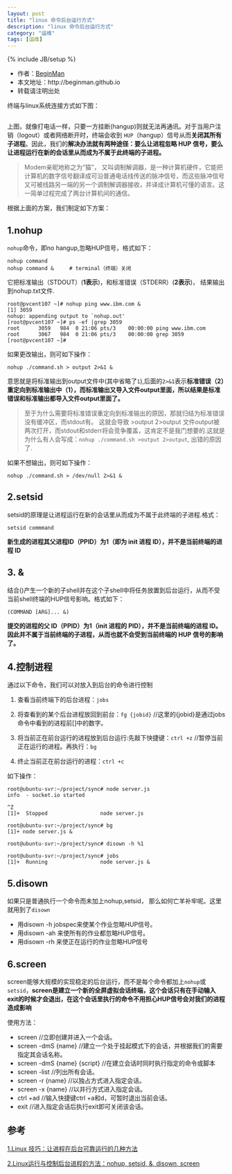 ```yaml
---
layout: post
title: "linux 命令后台运行方式"
description: "linux 命令后台运行方式"
category: "运维"
tags: [运维]
---
```

{% include JB/setup %}
<ul>
    <li>作者：<a href="http://weibo.com/beginman" target="blank">BeginMan</a></li>
    <li>本文地址：http://beginman.github.io</li>
    <li>转载请注明出处</li>
</ul>
<p>终端与linux系统连接方式如下图：</p>

<p><img src="http://beginman.qiniudn.com/terminal&amp;OS.png" alt="" /></p>

<p>上图，就像打电话一样，只要一方挂断(hangup)则就无法再通讯。对于当用户注销（logout）或者网络断开时，终端会收到 <code>HUP</code>（hangup）信号从而<strong>关闭其所有子进程</strong>。因此，我们的<strong>解决办法就有两种途径：要么让进程忽略 HUP 信号，要么让进程运行在新的会话里从而成为不属于此终端的子进程。</strong></p>

<blockquote>
  <p>Modem亲昵地称之为“猫”， 又叫调制解调器，是一种计算机硬件，它能把计算机的数字信号翻译成可沿普通电话线传送的脉冲信号，而这些脉冲信号又可被线路另一端的另一个调制解调器接收，并译成计算机可懂的语言。这一简单过程完成了两台计算机间的通信。</p>
</blockquote>

<p>根据上面的方案，我们制定如下方案：</p>

<h2>1.nohup</h2>

<p><code>nohup</code>命令，即no hangup,忽略HUP信号，格式如下：</p>

<pre><code>nohup command
nohup command &amp;     # terminal（终端）关闭
</code></pre>

<p>它把标准输出（STDOUT）(<strong>1表示</strong>)，和标准错误（STDERR）(<strong>2表示</strong>)， 结果输出到nohup.txt文件.</p>

<pre><code>root@pvcent107 ~]# nohup ping www.ibm.com &amp;
[1] 3059
nohup: appending output to `nohup.out'
[root@pvcent107 ~]# ps -ef |grep 3059
root      3059   984  0 21:06 pts/3    00:00:00 ping www.ibm.com
root      3067   984  0 21:06 pts/3    00:00:00 grep 3059
[root@pvcent107 ~]#
</code></pre>

<p>如果更改输出，则可如下操作：</p>

<pre><code>nohup ./command.sh &gt; output 2&gt;&amp;1 &amp;
</code></pre>

<p>意思就是将标准输出到output文件中(其中省略了<code>1</code>),后面的<code>2&gt;&amp;1</code>表示<strong>标准错误（2）重定向到标准输出中（1），而标准输出又导入文件output里面，所以结果是标准错误和标准输出都导入文件output里面了。</strong></p>

<blockquote>
  <p>至于为什么需要将标准错误重定向到标准输出的原因，那就归结为标准错误没有缓冲区，而stdout有。
  这就会导致 >output 2>output 文件output被两次打开，而stdout和stderr将会竞争覆盖，这肯定不是我门想要的.这就是为什么有人会写成：<code>nohup ./command.sh &gt;output 2&gt;output</code>, 出错的原因了.</p>
</blockquote>

<p>如果不想输出，则可如下操作：</p>

<pre><code>nohup ./command.sh &gt; /dev/null 2&gt;&amp;1 &amp;
</code></pre>

<!--more-->

<h2>2.setsid</h2>

<p>setsid的原理是让进程运行在新的会话里从而成为不属于此终端的子进程.格式：</p>

<pre><code>setsid commmand
</code></pre>

<p><strong>新生成的进程其父进程ID（PPID）为1（即为 init 进程 ID），并不是当前终端的进程 ID</strong></p>

<h2>3. &amp;</h2>

<p>结合()产生一个新的子shell并在这个子shell中将任务放置到后台运行，从而不受当前shell终端的HUP信号影响。格式如下：</p>

<pre><code>(COMMAND [ARG]... &amp;)
</code></pre>

<p><strong>提交的进程的父 ID（PPID）为1（init 进程的 PID），并不是当前终端的进程 ID。因此并不属于当前终端的子进程，从而也就不会受到当前终端的 HUP 信号的影响了。</strong></p>

<h2>4.控制进程</h2>

<p>通过以下命令，我们可以对放入到后台的命令进行控制</p>

<ol>
<li><p>查看当前终端下的后台进程：<code>jobs</code></p></li>
<li><p>将查看到的某个后台进程放回到前台：<code>fg {jobid}</code> //这里的{jobid}是通过jobs命令中看到的进程前[]中的数字。</p></li>
<li><p>将当前正在前台运行的进程放到后台运行:先敲下快捷键：<code>ctrl +z</code> //暂停当前正在运行的进程。再执行：<code>bg</code></p></li>
<li><p>终止当前正在前台运行的进程：<code>ctrl +c</code></p></li>
</ol>

<p>如下操作：</p>

<pre><code>root@ubuntu-svr:~/project/sync# node server.js
info  - socket.io started

^Z
[1]+  Stopped                 node server.js

root@ubuntu-svr:~/project/sync# bg
[1]+ node server.js &amp;

root@ubuntu-svr:~/project/sync# disown -h %1

root@ubuntu-svr:~/project/sync# jobs
[1]+  Running                 node server.js &amp;
</code></pre>

<h2>5.disown</h2>

<p>如果只是普通执行一个命令而未加上nohup,setsid， 那么如何亡羊补牢呢。这里就用到了<code>disown</code></p>

<ul>
<li>用disown -h jobspec来使某个作业忽略HUP信号。</li>
<li>用disown -ah 来使所有的作业都忽略HUP信号。</li>
<li>用disown -rh 来使正在运行的作业忽略HUP信号</li>
</ul>

<h2>6.screen</h2>

<p>screen能够大规模的实现稳定的后台运行，而不是每个命令都加上<code>nohup</code>或<code>setsid</code>，<strong>screen是建立一个新的全屏虚拟会话终端，这个会话只有在手动输入exit的时候才会退出，在这个会话里执行的命令不用担心HUP信号会对我们的进程造成影响</strong></p>

<p>使用方法：</p>

<ul>
<li>screen //立即创建并进入一个会话。</li>
<li>screen -dmS {name} //建立一个处于挂起模式下的会话，并根据我们的需要指定其会话名称。</li>
<li>screen -dmS {name} {script} //在建立会话时同时执行指定的命令或脚本</li>
<li>screen -list //列出所有会话。</li>
<li>screen -r {name} //以独占方式进入指定会话。</li>
<li>screen -x {name} //以并行方式进入指定会话。</li>
<li>ctrl +ad //输入快捷键ctrl +a和d，可暂时退出当前会话。</li>
<li>exit //进入指定会话后执行exit即可关闭该会话。</li>
</ul>

<h2>参考</h2>

<p><a href="http://www.ibm.com/developerworks/cn/linux/l-cn-nohup/">1.Linux 技巧：让进程在后台可靠运行的几种方法</a></p>

<p><a href="http://heylinux.com/archives/1282.html">2.Linux运行与控制后台进程的方法：nohup, setsid, &amp;, disown, screen</a></p>
